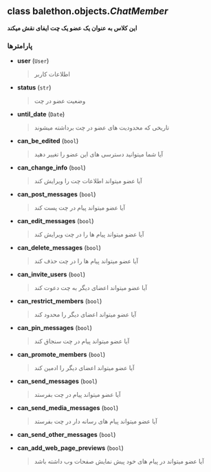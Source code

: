 ## class balethon.objects.*ChatMember*

**این کلاس به عنوان یک عضو یک چت ایفای نقش میکند**

### پارامترها

- **user** (`User`)
    > اطلاعات کاربر

- **status** (`str`)
    >  وضعیت عضو در چت

- **until_date** (`Date`)
    >  تاریخی که محدودیت های عضو در چت برداشته میشوند

- **can_be_edited** (`bool`)
    >  آیا شما میتوانید دسترسی های این عضو را تغییر دهید

- **can_change_info** (`bool`)
    >  آیا عضو میتواند اطلاعات چت را ویرایش کند

- **can_post_messages** (`bool`)
    >  آیا عضو میتواند پیام در چت پست کند

- **can_edit_messages** (`bool`)
    > آیا عضو میتواند پیام ها را در چت ویرایش کند

- **can_delete_messages** (`bool`)
    >  آیا عضو میتواند پیام ها را در چت حذف کند

- **can_invite_users** (`bool`)
    >  آیا عضو میتواند اعضای دیگر به چت دعوت کند

- **can_restrict_members** (`bool`)
    >  آیا عضو میتواند اعضای دیگر را محدود کند

- **can_pin_messages** (`bool`)
    >  آیا عضو میتواند پیام در چت سنجاق کند

- **can_promote_members** (`bool`)
    >  آیا عضو میتواند اعضای دیگر را ادمین کند

- **can_send_messages** (`bool`)
    >  آیا عضو میتواند پیام در چت بفرستد

- **can_send_media_messages** (`bool`)
    >  آیا عضو میتواند پیام های رسانه دار در چت بفرستد

- **can_send_other_messages** (`bool`)
    >

- **can_add_web_page_previews** (`bool`)
    >  آیا عضو میتواند در پیام های خود پیش نمایش صفحات وب داشته باشد